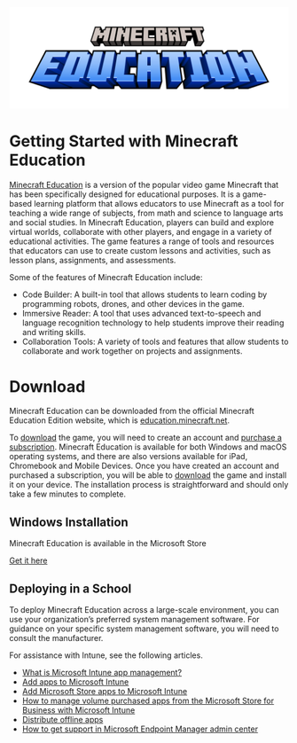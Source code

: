 ![alt text](https://github.com/juedwards/MinecraftEducationPythonExamples/blob/main/education-minecraft-logo.png)

# Getting Started with Minecraft Education

[Minecraft Education](https://education.minecraft.net/) is a version of the popular video game Minecraft that has been specifically designed for educational purposes. It is a game-based learning platform that allows educators to use Minecraft as a tool for teaching a wide range of subjects, from math and science to language arts and social studies. In Minecraft Education, players can build and explore virtual worlds, collaborate with other players, and engage in a variety of educational activities. The game features a range of tools and resources that educators can use to create custom lessons and activities, such as lesson plans, assignments, and assessments.

Some of the features of Minecraft Education include:

* Code Builder: A built-in tool that allows students to learn coding by programming robots, drones, and other devices in the game.
* Immersive Reader: A tool that uses advanced text-to-speech and language recognition technology to help students improve their reading and writing skills.
* Collaboration Tools: A variety of tools and features that allow students to collaborate and work together on projects and assignments.

# Download

Minecraft Education can be downloaded from the official Minecraft Education Edition website, which is [education.minecraft.net](https://education.minecraft.net/).

To [download](https://education.minecraft.net/en-us/get-started/download) the game, you will need to create an account and [purchase a subscription](https://education.minecraft.net/en-us/licensing). Minecraft Education is available for both Windows and macOS operating systems, and there are also versions available for iPad, Chromebook and Mobile Devices. Once you have created an account and purchased a subscription, you will be able to [download](https://education.minecraft.net/en-us/get-started/download) the game and install it on your device. The installation process is straightforward and should only take a few minutes to complete.

## Windows Installation

Minecraft Education is available in the Microsoft Store

[Get it here](https://apps.microsoft.com/store/detail/xbox/9NBLGGH4R2R6)



## Deploying in a School

To deploy Minecraft Education across a large-scale environment, you can use your organization’s preferred system management software. For guidance on your specific system management software, you will need to consult the manufacturer.

For assistance with Intune, see the following articles.

* [What is Microsoft Intune app management?](https://docs.microsoft.com/en-us/mem/intune/apps/app-management)
* [Add apps to Microsoft Intune](https://learn.microsoft.com/en-us/mem/intune/apps/apps-add)
* [Add Microsoft Store apps to Microsoft Intune](https://learn.microsoft.com/en-us/mem/intune/apps/store-apps-windows)
* [How to manage volume purchased apps from the Microsoft Store for Business with Microsoft Intune](https://learn.microsoft.com/en-us/mem/intune/apps/windows-store-for-business)
* [Distribute offline apps](https://learn.microsoft.com/en-us/microsoft-store/distribute-offline-apps)
* [How to get support in Microsoft Endpoint Manager admin center](https://learn.microsoft.com/en-us/mem/get-support)

